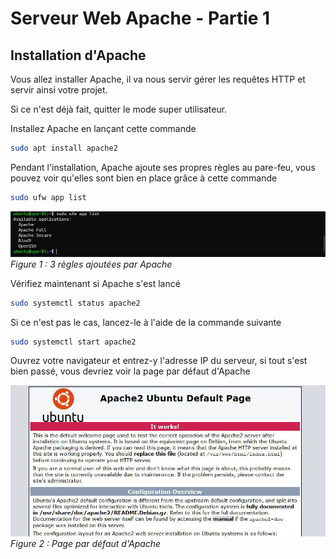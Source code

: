 # Serveur Web Apache - Partie 1

## Installation d'Apache

Vous allez installer Apache, il va nous servir gérer les requêtes HTTP et servir ainsi votre projet.

Si ce n'est déjà fait, quitter le mode super utilisateur.

Installez Apache en lançant cette commande
``` bash
sudo apt install apache2
```

Pendant l'installation, Apache ajoute ses propres règles au pare-feu, vous pouvez voir qu'elles sont bien en place grâce à cette commande
``` bash
sudo ufw app list
```

![3 règles ajoutées par Apache](./images/apache-rules.jpg)
*Figure 1 : 3 règles ajoutées par Apache*

Vérifiez maintenant si Apache s'est lancé
``` bash
sudo systemctl status apache2
```

Si ce n'est pas le cas, lancez-le à l'aide de la commande suivante
``` bash
sudo systemctl start apache2
```

Ouvrez votre navigateur et entrez-y l'adresse IP du serveur, si tout s'est bien passé, vous devriez voir la page par défaut d'Apache

![Page par défaut d'Apache](./images/apache-index.jpg)
*Figure 2 : Page par défaut d'Apache*
